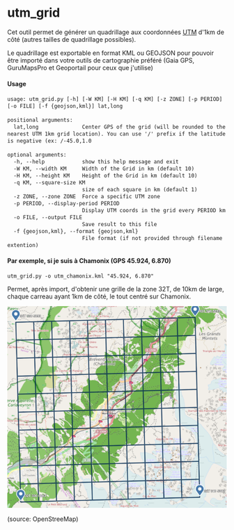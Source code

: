# utm_grid

Cet outil permet de générer un quadrillage aux coordonnées [UTM](https://fr.wikipedia.org/wiki/Transverse_universelle_de_Mercator) d'1km de côté (autres tailles de quadrillage possibles).

Le quadrillage est exportable en format KML ou GEOJSON pour pouvoir être importé dans votre outils de cartographie préféré (Gaia GPS, GuruMapsPro et Geoportail pour ceux que j'utilise)

#### Usage

```
usage: utm_grid.py [-h] [-W KM] [-H KM] [-q KM] [-z ZONE] [-p PERIOD] [-o FILE] [-f {geojson,kml}] lat,long

positional arguments:
  lat,long              Center GPS of the grid (will be rounded to the nearest UTM 1km grid location). You can use '/' prefix if the latitude is negative (ex: /-45.0,1.0

optional arguments:
  -h, --help            show this help message and exit
  -W KM, --width KM     Width of the Grid in km (default 10)
  -H KM, --height KM    Height of the Grid in km (default 10)
  -q KM, --square-size KM
                        size of each square in km (default 1)
  -z ZONE, --zone ZONE  Force a specific UTM zone
  -p PERIOD, --display-period PERIOD
                        Display UTM coords in the grid every PERIOD km
  -o FILE, --output FILE
                        Save result to this file
  -f {geojson,kml}, --format {geojson,kml}
                        File format (if not provided through filename extention)

```

#### Par exemple, si je suis à Chamonix (GPS 45.924, 6.870)

```
utm_grid.py -o utm_chamonix.kml "45.924, 6.870"
```

Permet, après import, d'obtenir une grille de la zone 32T, de 10km de large, chaque carreau ayant 1km de côté, le tout centré sur Chamonix.

![](chamonix.png)

(source: OpenStreeMap)